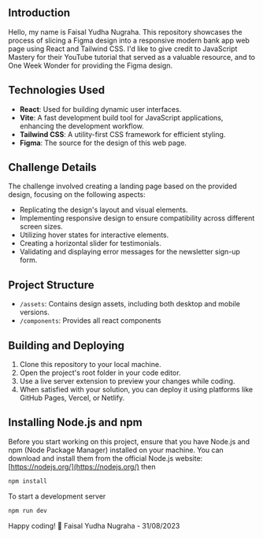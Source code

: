 ## Introduction

Hello, my name is Faisal Yudha Nugraha. This repository showcases the process of slicing a Figma design into a responsive modern bank app web page using React and Tailwind CSS. I'd like to give credit to JavaScript Mastery for their YouTube tutorial that served as a valuable resource, and to One Week Wonder for providing the Figma design.

## Technologies Used

- **React**: Used for building dynamic user interfaces.
- **Vite**: A fast development build tool for JavaScript applications, enhancing the development workflow.
- **Tailwind CSS**: A utility-first CSS framework for efficient styling.
- **Figma**: The source for the design of this web page.

## Challenge Details

The challenge involved creating a landing page based on the provided design, focusing on the following aspects:

- Replicating the design's layout and visual elements.
- Implementing responsive design to ensure compatibility across different screen sizes.
- Utilizing hover states for interactive elements.
- Creating a horizontal slider for testimonials.
- Validating and displaying error messages for the newsletter sign-up form.

## Project Structure

- `/assets`: Contains design assets, including both desktop and mobile versions.
- `/components`: Provides all react components

## Building and Deploying

1. Clone this repository to your local machine.
2. Open the project's root folder in your code editor.
3. Use a live server extension to preview your changes while coding.
4. When satisfied with your solution, you can deploy it using platforms like GitHub Pages, Vercel, or Netlify.

## Installing Node.js and npm

Before you start working on this project, ensure that you have Node.js and npm (Node Package Manager) installed on your machine. You can download and install them from the official Node.js website: [https://nodejs.org/](https://nodejs.org/) then

```sh
npm install
```

To start a development server

```sh
npm run dev
```

Happy coding! 🚀
Faisal Yudha Nugraha - 31/08/2023
